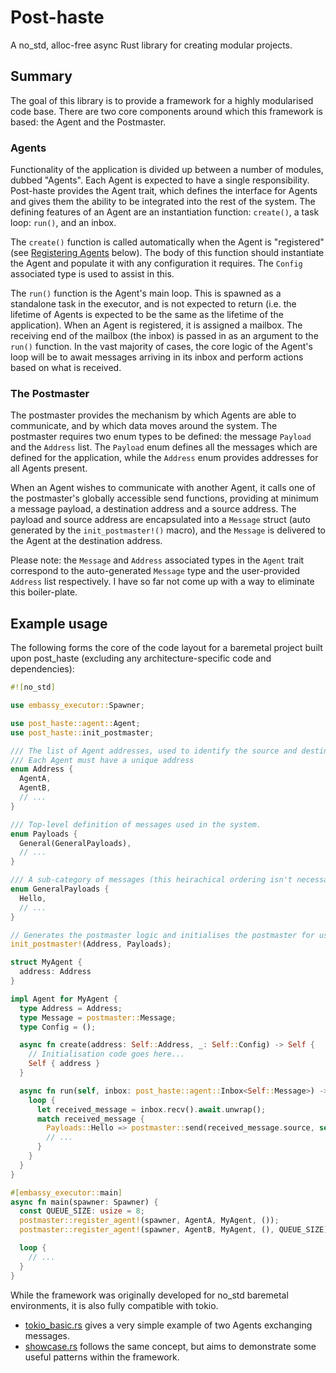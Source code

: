 # Post-haste
A no_std, alloc-free async Rust library for creating modular projects.

## Summary
The goal of this library is to provide a framework for a highly modularised code base.
There are two core components around which this framework is based: the Agent and the Postmaster.

### Agents
Functionality of the application is divided up between a number of modules, dubbed "Agents".
Each Agent is expected to have a single responsibility.
Post-haste provides the Agent trait, which defines the interface for Agents and gives them the ability to be integrated into the rest of the system.
The defining features of an Agent are an instantiation function: `create()`, a task loop: `run()`, and an inbox.

The `create()` function is called automatically when the Agent is "registered" (see [Registering Agents](#registering-agents) below).
The body of this function should instantiate the Agent and populate it with any configuration it requires.
The `Config` associated type is used to assist in this.

The `run()` function is the Agent's main loop.
This is spawned as a standalone task in the executor, and is not expected to return (i.e. the lifetime of Agents is expected to be the same as the lifetime of the application).
When an Agent is registered, it is assigned a mailbox.
The receiving end of the mailbox (the inbox) is passed in as an argument to the `run()` function.
In the vast majority of cases, the core logic of the Agent's loop will be to await messages arriving in its inbox and perform actions based on what is received.

### The Postmaster
The postmaster provides the mechanism by which Agents are able to communicate, and by which data moves around the system.
The postmaster requires two enum types to be defined: the message `Payload` and the `Address` list.
The `Payload` enum defines all the messages which are defined for the application, while the `Address` enum provides addresses for all Agents present.

When an Agent wishes to communicate with another Agent, it calls one of the postmaster's globally accessible send functions, providing at minimum a message payload, a destination address and a source address.
The payload and source address are encapsulated into a `Message` struct (auto generated by the `init_postmaster!()` macro), and the `Message` is delivered to the Agent at the destination address.

Please note: the `Message` and `Address` associated types in the `Agent` trait correspond to the auto-generated `Message` type and the user-provided `Address` list respectively.
I have so far not come up with a way to eliminate this boiler-plate.

## Example usage
The following forms the core of the code layout for a baremetal project built upon post_haste (excluding any architecture-specific code and dependencies):
```rust
#![no_std]

use embassy_executor::Spawner;

use post_haste::agent::Agent;
use post_haste::init_postmaster;

/// The list of Agent addresses, used to identify the source and destination for messages.
/// Each Agent must have a unique address
enum Address {
  AgentA,
  AgentB,
  // ...
}

/// Top-level definition of messages used in the system.
enum Payloads {
  General(GeneralPayloads),
  // ...
}

/// A sub-category of messages (this heirachical ordering isn't necessary, but is highly recommended for organisation)
enum GeneralPayloads {
  Hello,
  // ...
}

// Generates the postmaster logic and initialises the postmaster for use within the project
init_postmaster!(Address, Payloads);

struct MyAgent {
  address: Address
}

impl Agent for MyAgent {
  type Address = Address;
  type Message = postmaster::Message;
  type Config = ();

  async fn create(address: Self::Address, _: Self::Config) -> Self {
    // Initialisation code goes here...
    Self { address }
  }

  async fn run(self, inbox: post_haste::agent::Inbox<Self::Message>) -> ! {
    loop {
      let received_message = inbox.recv().await.unwrap();
      match received_message {
        Payloads::Hello => postmaster::send(received_message.source, self.address, Payloads::Hello).await.unwrap();
        // ...
      }
    }
  }
}

#[embassy_executor::main]
async fn main(spawner: Spawner) {
  const QUEUE_SIZE: usize = 8;
  postmaster::register_agent!(spawner, AgentA, MyAgent, ());
  postmaster::register_agent!(spawner, AgentB, MyAgent, (), QUEUE_SIZE);

  loop {
    // ...
  }
}
```

While the framework was originally developed for no_std baremetal environments, it is also fully compatible with tokio.
- [tokio_basic.rs](examples/tokio_basic.rs) gives a very simple example of two Agents exchanging messages.
- [showcase.rs](examples/showcase.rs) follows the same concept, but aims to demonstrate some useful patterns within the framework.
